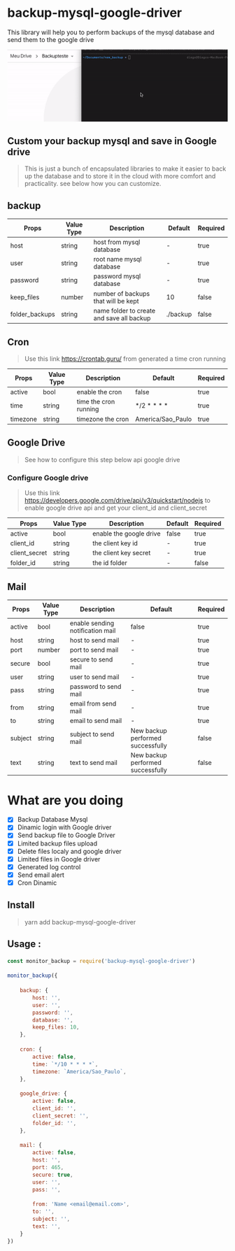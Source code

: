 # backup-mysql-google-driver
This library will help you to perform backups of the mysql database and send them to the google drive

![SliderBox](assets/demo.gif)

## Custom your backup mysql and save in Google drive
> This is just a bunch of encapsulated libraries to make it easier to back up the database and to store it in the cloud with more comfort and practicality. see below how you can customize.

## backup
| Props | Value Type | Description | Default | Required |
|--|--|--|--|--|
| host | string | host from mysql database | - | true |
| user | string | root name mysql database | - | true |
| password | string | password mysql database | - | true |
| keep_files | number | number of backups that will be kept | 10 | false |
| folder_backups | string | name folder to create and save all backup | ./backup | false |

## Cron
> Use this link https://crontab.guru/ from generated a time cron running 

| Props | Value Type | Description | Default | Required |     
|--|--|--|--|--|
| active | bool | enable the cron | false | true |
| time | string | time the cron running | */2 * * * * | true |
| timezone | string | timezone the cron | America/Sao_Paulo | true |


## Google Drive
> See how to configure this step below api google drive
### Configure Google drive
> Use this link https://developers.google.com/drive/api/v3/quickstart/nodejs to enable google drive api and get your client_id and client_secret

| Props | Value Type | Description | Default | Required |
|--|--|--|--|--|
| active | bool | enable the google drive | false | true |
| client_id | string | the client key id | - | true |
| client_secret | string | the client key secret | - | true |
| folder_id | string | the id folder | - | false |


## Mail
| Props | Value Type | Description | Default | Required |
|--|--|--|--|--|
| active | bool | enable sending notification mail | false | true |
| host | string | host to send mail | - | true |
| port | number | port to send mail | - | true |
| secure | bool | secure to send mail | - | true |
| user | string | user to send mail | - | true |
| pass | string | password to send mail  | - | true |
| from | string | email from send mail | - | true |
| to | string | email to send mail  | - | true |
| subject | string | subject to send mail | New backup performed successfully | false |
| text | string | text to send mail | New backup performed successfully | false |

# What are you doing
- [x] Backup Database Mysql 
- [x] Dinamic login with Google driver
- [x] Send backup file to Google Driver
- [x] Limited backup files upload 
- [x] Delete files localy and google driver
- [x] Limited files in Google driver 
- [x] Generated log control
- [x] Send email alert
- [x] Cron Dinamic

## Install
> yarn add backup-mysql-google-driver

## Usage :

```js
const monitor_backup = require('backup-mysql-google-driver')

monitor_backup({

    backup: {
        host: '',
        user: '',
        password: '',
        database: '',
        keep_files: 10,
    },

    cron: {
        active: false,
        time: `*/10 * * * *`,
        timezone: `America/Sao_Paulo`,
    },

    google_drive: {
        active: false,
        client_id: '',
        client_secret: '',
        folder_id: '',
    },

    mail: {
        active: false,
        host: '',
        port: 465,
        secure: true,        
        user: '',
        pass: '',

        from: 'Name <email@email.com>',
        to: '',
        subject: '',
        text: '',
    }
})
```